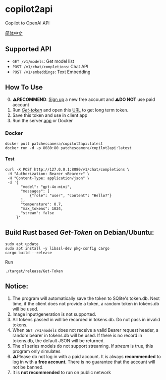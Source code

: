# copilot2api
Copilot to OpenAI API

 <a href="README_ZH.md">简体中文</a>
 
## Supported API

- `GET /v1/models`: Get model list
- `POST /v1/chat/completions`: Chat API
- `POST /v1/embeddings`: Text Embedding

## How To Use
0. ⚠**RECOMMEND**: <a href="https://github.com/signup">Sign up</a> a new free account and ⚠**DO NOT** use paid account
1. Run *<a href="https://github.com/patchescamerababy/copilot2api/releases">Get-token</a>* and open this <a href="https://github.com/login/device">URL</a> to get long term token.
2. Save this token and use in client app
3. Run the server <a href="https://github.com/patchescamerababy/copilot2api/releases/">app</a> or Docker

###  Docker

    docker pull patchescamera/copilot2api:latest
    docker run -d -p 8080:80 patchescamera/copilot2api:latest

#### Test
    curl -X POST http://127.0.0.1:8080/v1/chat/completions \
     -H "Authorization: Bearer <Bearer>" \
     -H "Content-Type: application/json" \
     -d '{
           "model": "gpt-4o-mini",
           "messages": [
               {"role": "user", "content": "Hello?"}
           ],
           "temperature": 0.7,
           "max_tokens": 1024,
           "stream": false
         }'
         
## Build Rust based ***Get-Token*** on Debian/Ubuntu:
    sudo apt update
    sudo apt install -y libssl-dev pkg-config cargo
    cargo build --release

Run
     
    ./target/release/Get-Token
     
## Notice:
1. The program will automatically save the token to SQlite's token.db. Next time, if the client does not provide a token, a random token in tokens.db will be used.
2. Image input/generation is not supported.
3. All tokens passed in will be recorded in tokens.db. Do not pass in invalid tokens.
4. When `GET /v1/models` does not receive a valid Bearer request header, a random bearer in tokens.db will be used. If there is no record in tokens.db, the default JSON will be returned.
5. The o1 series models do not support streaming. If *stream* is true, this program only simulates
6. ⚠Please do not log in with a paid account. It is always **recommended** to log in with a **free account**. There is no guarantee that the account will not be banned.
7. It is **not recommended** to run on public network 

